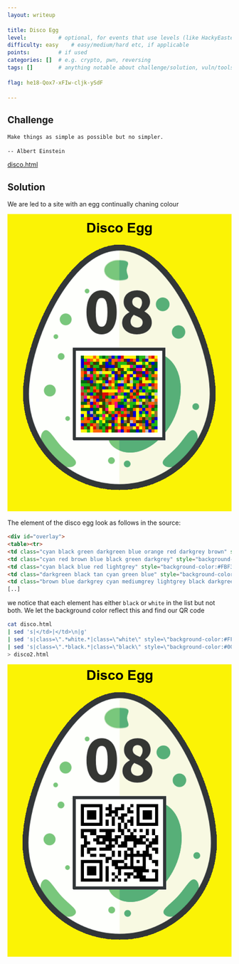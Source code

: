```yaml
---
layout: writeup

title: Disco Egg
level:          # optional, for events that use levels (like HackyEaster)
difficulty: easy    # easy/medium/hard etc, if applicable
points:         # if used
categories: []  # e.g. crypto, pwn, reversing
tags: []        # anything notable about challenge/solution, vuln/tools/etc

flag: he18-Qox7-xFIw-cljk-ySdF

---
```


## Challenge

```
Make things as simple as possible but no simpler.

-- Albert Einstein
```

[disco.html](writeupfiles/chall08/disco.html)


## Solution

We are led to a site with an egg continually chaning colour

![](writeupfiles/chall08/scrambled_egg.png)


The element of the disco egg look as follows in the source:

```html
<div id="overlay">
<table><tr>
<td class="cyan black green darkgreen blue orange red darkgrey brown" style="background-color:#006412;"></td>
<td class="cyan red brown blue black green darkgrey" style="background-color:#FBF305;"></td>
<td class="cyan black blue red lightgrey" style="background-color:#FBF305;"></td>
<td class="darkgreen black tan cyan green blue" style="background-color:#FBF305;"></td>
<td class="brown blue darkgrey cyan mediumgrey lightgrey black darkgreen" style="background-color:#FF6403;"></td>
[..]
```

we notice that each element has either `black` or `white` in the list but not both. We let the background color reflect this and find our QR code


```bash
cat disco.html
| sed 's|</td>|</td>\n|g'
| sed 's|class=\".*white.*|class=\"white\" style=\"background-color:#FFFFFF;\"></td>|g'
| sed 's|class=\".*black.*|class=\"black\" style=\"background-color:#000000;\"></td>|g'
> disco2.html
```


![](writeupfiles/chall08/egg.png)



